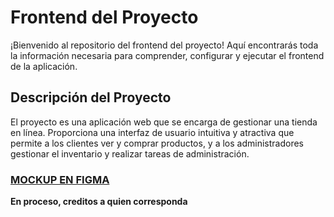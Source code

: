 # Frontend del Proyecto
¡Bienvenido al repositorio del frontend del proyecto! Aquí encontrarás toda la información necesaria para comprender, configurar y ejecutar el frontend de la aplicación.

## Descripción del Proyecto
El proyecto es una aplicación web que se encarga de gestionar una tienda en línea. Proporciona una interfaz de usuario intuitiva y atractiva que permite a los clientes ver y comprar productos, y a los administradores gestionar el inventario y realizar tareas de administración.

### [MOCKUP EN FIGMA](https://www.figma.com/file/DZYRfuTEUz2cfYch4yyJ0U/Proyecto?node-id=0%3A1&t=6g0aBuS1SsvGLZnL-1)


**En proceso, creditos a quien corresponda**
